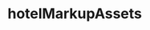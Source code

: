# hotelMarkupAssets
<!-- Fernando Gutierrez  -->
<!-- 11/3/2024 -->
<!-- Hamster Hotel  -->
<!-- For my website I made a hamster hotel using containers, rows, colons. I also used bootstrap to align the text and the foundation of the website.  -->
<!-- peer reviewed by: Jayvon Khuth -->
<!-- Description: Overall the website has the correct layout for everything, however a lot of the spacing and sizes are wrong. For example a lot of the pictures are the wrong size, the spacing between the sections don't match, and even the background images aren't correctly centered. Another thing I noticed was that your website is not responsive, when I reduce the size to a phone or tablet, it gets all messy. Also I noticed that the nav bar gets squished too, I suggest maybe adding a hamburger button for the nav bar. I also suggest that you maybe mess around with the spacing of the sections using things like margins or padding, and you could even possibly edit the sizes of the images too. For the background images you can use things like background-position to try and position them correctly. -->

